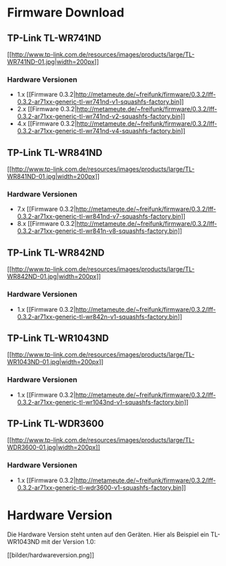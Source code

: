 # Firmware Download

## TP-Link TL-WR741ND

[[http://www.tp-link.com.de/resources/images/products/large/TL-WR741ND-01.jpg|width=200px]]

### Hardware Versionen

* 1.x [[Firmware 0.3.2|http://metameute.de/~freifunk/firmware/0.3.2/lff-0.3.2-ar71xx-generic-tl-wr741nd-v1-squashfs-factory.bin]]
* 2.x [[Firmware 0.3.2|http://metameute.de/~freifunk/firmware/0.3.2/lff-0.3.2-ar71xx-generic-tl-wr741nd-v2-squashfs-factory.bin]]
* 4.x [[Firmware 0.3.2|http://metameute.de/~freifunk/firmware/0.3.2/lff-0.3.2-ar71xx-generic-tl-wr741nd-v4-squashfs-factory.bin]]

## TP-Link TL-WR841ND

[[http://www.tp-link.com.de/resources/images/products/large/TL-WR841ND-01.jpg|width=200px]]

### Hardware Versionen

* 7.x [[Firmware 0.3.2|http://metameute.de/~freifunk/firmware/0.3.2/lff-0.3.2-ar71xx-generic-tl-wr841nd-v7-squashfs-factory.bin]]
* 8.x [[Firmware 0.3.2|http://metameute.de/~freifunk/firmware/0.3.2/lff-0.3.2-ar71xx-generic-tl-wr841n-v8-squashfs-factory.bin]]

## TP-Link TL-WR842ND

[[http://www.tp-link.com.de/resources/images/products/large/TL-WR842ND-01.jpg|width=200px]]

### Hardware Versionen

* 1.x [[Firmware 0.3.2|http://metameute.de/~freifunk/firmware/0.3.2/lff-0.3.2-ar71xx-generic-tl-wr842n-v1-squashfs-factory.bin]]

## TP-Link TL-WR1043ND

[[http://www.tp-link.com.de/resources/images/products/large/TL-WR1043ND-01.jpg|width=200px]]

### Hardware Versionen

* 1.x [[Firmware 0.3.2|http://metameute.de/~freifunk/firmware/0.3.2/lff-0.3.2-ar71xx-generic-tl-wr1043nd-v1-squashfs-factory.bin]]

## TP-Link TL-WDR3600

[[http://www.tp-link.com.de/resources/images/products/large/TL-WDR3600-01.jpg|width=200px]]

### Hardware Versionen

* 1.x [[Firmware 0.3.2|http://metameute.de/~freifunk/firmware/0.3.2/lff-0.3.2-ar71xx-generic-tl-wdr3600-v1-squashfs-factory.bin]]

# Hardware Version

Die Hardware Version steht unten auf den Geräten. Hier als Beispiel ein TL-WR1043ND mit der Version 1.0:

[[bilder/hardwareversion.png]]
	